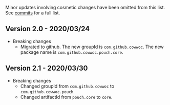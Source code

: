 Minor updates involving cosmetic changes have been omitted from this list. See [commits](../../commits/master) for a full list.

## Version 2.0 - 2020/03/24 ##

* Breaking changes
    * Migrated to github. The new groupId is `com.github.cowwoc`. The new package name is
    `com.github.cowwoc.pouch.core`.

## Version 2.1 - 2020/03/30 ##

* Breaking changes
    * Changed groupId from `com.github.cowwoc` to `com.github.cowwoc.pouch`.
    * Changed artifactId from `pouch.core` to `core`.